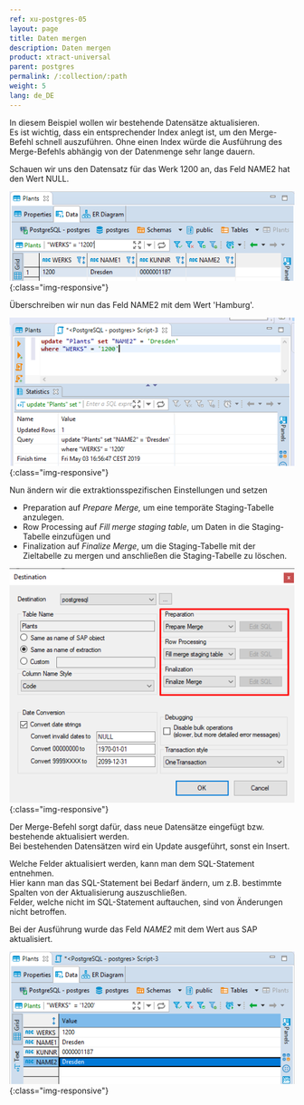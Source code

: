 ```yaml
---
ref: xu-postgres-05
layout: page
title: Daten mergen
description: Daten mergen
product: xtract-universal
parent: postgres
permalink: /:collection/:path
weight: 5
lang: de_DE
---
```


In diesem Beispiel wollen wir bestehende Datensätze aktualisieren.<br>
Es ist wichtig, dass ein entsprechender Index anlegt ist, um den Merge-Befehl schnell auszuführen. Ohne einen Index würde die Ausführung des Merge-Befehls abhängig von der Datenmenge sehr lange dauern. 

Schauen wir uns den Datensatz für das Werk 1200 an, das Feld NAME2 hat den Wert NULL.

![Select-Before-Merge](/img/content/xu/select_werks_1200.png){:class="img-responsive"}

Überschreiben wir nun das Feld NAME2 mit dem Wert 'Hamburg'.

![Update-Merge-Example-Data](/img/content/xu/update_werks_1200.png){:class="img-responsive"}

Nun ändern wir die extraktionsspezifischen Einstellungen und setzen 

- Preparation auf *Prepare Merge,* um eine temporäte Staging-Tabelle anzulegen.
- Row Processing auf *Fill merge staging table*, um Daten in die Staging-Tabelle einzufügen und 
- Finalization auf *Finalize Merge*, um die Staging-Tabelle mit der Zieltabelle zu mergen und anschließen die Staging-Tabelle zu löschen.

![Extraction-Specific-Settings-Merge-Makt](/img/content/xu/destination_data_merge.png){:class="img-responsive"}

Der Merge-Befehl sorgt dafür, dass neue Datensätze eingefügt bzw. bestehende aktualisiert werden. <br>
Bei bestehenden Datensätzen wird ein Update ausgeführt, sonst ein Insert.

Welche Felder aktualisiert werden, kann man dem SQL-Statement entnehmen. <br>
Hier kann man das SQL-Statement bei Bedarf ändern, um z.B. bestimmte Spalten von der Aktualisierung auszuschließen.<br>
Felder, welche nicht im SQL-Statement auftauchen, sind von Änderungen nicht betroffen.

Bei der Ausführung wurde das Feld *NAME2* mit dem Wert aus SAP aktualisiert.

![Merge-Result-Table-Data](/img/content/xu/merge_name2_werks_1200.png){:class="img-responsive"}


